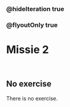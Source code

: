 ### @hideIteration true
### @flyoutOnly true
# Missie 2
```blocks
```

```template
```

## No exercise
There is no exercise.
